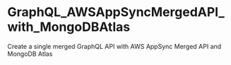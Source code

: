 # GraphQL_AWSAppSyncMergedAPI_with_MongoDBAtlas
Create a single merged GraphQL API with AWS AppSync Merged API and MongoDB Atlas
